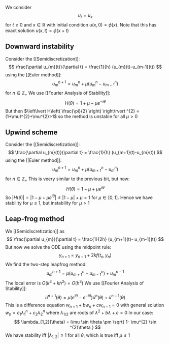 We consider 
$$
u_{t}=u_{x}
$$
for $t\geq 0$ and $x\in \mathbb{R}$
with initial condition $u(x,0)=\phi(x)$.
Note that this has exact solution $u(x,t)=\phi(x+t)$

## Downward instability
Consider the [[Semidiscretization]]:
$$
\frac{\partial u_{m}(t)}{\partial t} = \frac{1}{h} (u_{m}(t)-u_{m-1}(t))
$$
using the [[Euler method]]:
$$
u_{m}^{n+1}=u_{m}^{n}+\mu(u_{m}^{n}-u_{m-1}^{n})
$$
for $n\in \mathbb{Z}_{+}$
We use [[Fourier Analysis of Stability]]:
$$
H(\theta)=1+\mu-\mu e^{-i\theta}
$$
But then $\left\lvert  H\left( \frac{\pi}{2} \right)  \right\rvert ^{2} =(1+\mu)^{2}+\mu^{2}>1$ 
so the method is unstable for all $\mu>0$
## Upwind scheme
Consider the [[Semidiscretization]]:
$$
\frac{\partial u_{m}(t)}{\partial t} = \frac{1}{h} (u_{m+1}(t)-u_{m}(t))
$$
using the [[Euler method]]:
$$
u_{m}^{n+1} = u_{m}^{n} + \mu(u_{m+1}^{n}-u_{m}^{n})
$$
for $n\in \mathbb{Z}_{+}$
This is veery similar to the previous bit, but now:
$$
H(\theta)=1-\mu+\mu e^{i\theta}
$$
So $\lvert H(\theta) \rvert =\lvert 1-\mu+\mu e^{i\theta} \rvert \leq \lvert 1-\mu \rvert+\mu=1$ for $\mu \in[0,1]$.
Hence we have stability for $\mu\leq 1$, but instability for $\mu>1$
## Leap-frog method
We [[Semidiscretization]] as
$$
\frac{\partial u_{m}}{\partial t} = \frac{1}{2h} (u_{m+1}(t)- u_{m-1}(t))
$$
But now we solve the ODE using the midpoint rule:
$$
y_{n+1}=y_{n-1}+2kf(t_{n},y_{n})
$$
We find the two-step leapfrog method:
$$
u_{m}^{n+1}=\mu(u_{m+1}^{n}-u_{m-1}^{n}) + u_{m}^{n-1}
$$
The local error is $O(k^{3}+kh^{2})=O(h^{3})$
We use [[Fourier Analysis of Stability]]:
$$
\hat{u}^{n+1}(\theta) = \mu(e^{i\theta} - e^{-i\theta}) \hat{u}^{n}(\theta) + \hat{u}^{n-1}(\theta)
$$
This is a difference equation $w_{n+1}+bw_{n}+cw_{n-1}=0$ 
with general solution $w_{n}=c_{1}\lambda_{1}^{n}+c_{2}\lambda_{2}^{n}$ 
where $\lambda_{1 /2}$ are roots of $\lambda^{2}+b\lambda+c=0$
In our case:
$$
\lambda_{1,2}(\theta) = i\mu \sin \theta \pm \sqrt{ 1- \mu^{2} \sin ^{2}\theta }
$$
We have stability iff $\lvert \lambda_{1,2} \rvert\leq 1$ for all $\theta$, 
which is true iff $\mu\leq 1$

